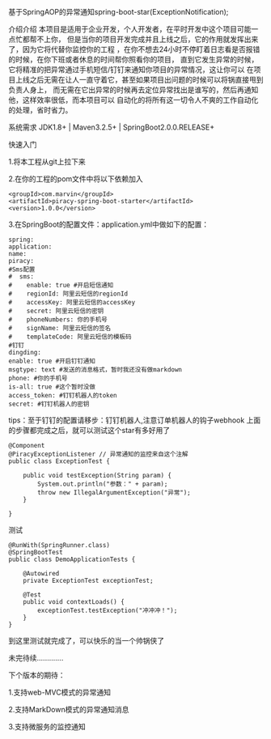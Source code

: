 基于SpringAOP的异常通知spring-boot-star(ExceptionNotification);

介绍介绍
本项目是适用于企业开发，个人开发者，在平时开发中这个项目可能一点忙都帮不上你， 但是当你的项目开发完成并且上线之后，它的作用就发挥出来了，因为它将代替你监控你的工程 ，在你不想去24小时不停盯着日志看是否报错的时候，在你下班或者休息的时间帮你照看你的项目， 直到它发生异常的时候，它将精准的把异常通过手机短信/钉钉来通知你项目的异常情况，这让你可以 在项目上线之后无需在让人一直守着它，甚至如果项目出问题的时候可以将锅直接甩到负责人身上， 而无需在它出异常的时候再去定位异常找出是谁写的，然后再通知他，这样效率很低，而本项目可以 自动化的将所有这一切令人不爽的工作自动化的处理，省时省力。

系统需求
JDK1.8+ | Maven3.2.5+ | SpringBoot2.0.0.RELEASE+

快速入门

1.将本工程从git上拉下来

2.在你的工程的pom文件中将以下依赖加入
```
<groupId>com.marvin</groupId>
<artifactId>piracy-spring-boot-starter</artifactId>
<version>1.0.0</version>
```
3.在SpringBoot的配置文件：application.yml中做如下的配置：
```
spring:
application:
name:
piracy:
#Sms配置
#  sms:
#    enable: true #开启短信通知
#    regionId: 阿里云短信的regionId
#    accessKey: 阿里云短信的accessKey
#    secret: 阿里云短信的密钥
#    phoneNumbers: 你的手机号
#    signName: 阿里云短信的签名
#    templateCode: 阿里云短信的模板码
#钉钉
dingding:
enable: true #开启钉钉通知
msgtype: text #发送的消息格式，暂时我还没有做markdown
phone: #你的手机号
is-all: true #这个暂时没做
access_token: #钉钉机器人的token
secret: #钉钉机器人的密钥
```
tips：至于钉钉的配置请移步：钉钉机器人,注意订单机器人的钩子webhook 上面的步骤都完成之后，就可以测试这个star有多好用了
```
@Component
@PiracyExceptionListener // 异常通知的监控来自这个注解
public class ExceptionTest {

	public void testException(String param) {
		System.out.println("参数：" + param);
		throw new IllegalArgumentException("异常");
	}

}
```
测试
```
@RunWith(SpringRunner.class)
@SpringBootTest
public class DemoApplicationTests {

	@Autowired
	private ExceptionTest exceptionTest;

	@Test
	public void contextLoads() {
		exceptionTest.testException("冲冲冲！");
	}
}
```
到这里测试就完成了，可以快乐的当一个帅锅侠了

未完待续.............

下个版本的期待：

1.支持web-MVC模式的异常通知

2.支持MarkDown模式的异常通知消息

3.支持微服务的监控通知
